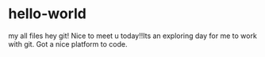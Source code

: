 # hello-world
my all files
hey git!
Nice to meet u today!!Its an exploring day for me to work with git.
Got a nice platform to code.
